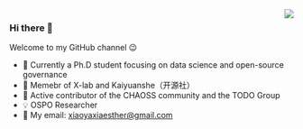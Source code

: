 <img align="right" src="https://github-readme-stats.vercel.app/api?username=xiaoya-yaya&show_icons=true&icon_color=009ad6&text_color=ffffff&bg_color=77787b&hide_title=true" />


### Hi there 👋

Welcome to my GitHub channel 😉
-   🔭 Currently a Ph.D student focusing on data science and open-source governance
-   👯 Memebr of X-lab and Kaiyuanshe（开源社）
-   🌱 Active contributor of the CHAOSS community and the TODO Group
-   💡 OSPO Researcher
-   💬 My email: xiaoyaxiaesther@gmail.com


<!--
**xiaoya-yaya/xiaoya-yaya** is a ✨ _special_ ✨ repository because its `README.md` (this file) appears on your GitHub profile.

Here are some ideas to get you started:

- 🔭 I’m currently working on ...
- 🌱 I’m currently learning ...
- 👯 I’m looking to collaborate on ...
- 🤔 I’m looking for help with ...
- 💬 Ask me about ...
- 📫 How to reach me: ...
- 😄 Pronouns: ...
- ⚡ Fun fact: ...
-->


